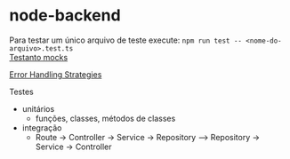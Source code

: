 # node-backend

Para testar um único arquivo de teste execute: `npm run test -- <nome-do-arquivo>.test.ts`  
[Testanto mocks](https://plainenglish.io/blog/how-to-unit-test-express-middleware-typescript-jest-c6a7ad166e74)

[Error Handling Strategies](https://www.youtube.com/watch?v=wsoQ-fgaoyQ&t=620)


Testes
 - unitários
    - funções, classes, métodos de classes
 - integração
    - Route -> Controller -> Service -> Repository --> Repository -> Service -> Controller